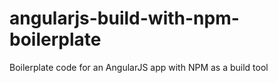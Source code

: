 # angularjs-build-with-npm-boilerplate
Boilerplate code for an AngularJS app with NPM as a build tool
